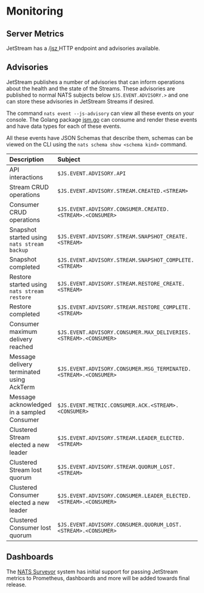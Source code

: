 # Monitoring

## Server Metrics

JetStream has a /[jsz ](../../configuration/monitoring.md#jetstream-information)HTTP endpoint and advisories available.

## Advisories

JetStream publishes a number of advisories that can inform operations about the health and the state of the Streams. These advisories are published to normal NATS subjects below `$JS.EVENT.ADVISORY.>` and one can store these advisories in JetStream Streams if desired.

The command `nats event --js-advisory` can view all these events on your console. The Golang package [jsm.go](https://github.com/nats-io/jsm.go) can consume and render these events and have data types for each of these events.

All these events have JSON Schemas that describe them, schemas can be viewed on the CLI using the `nats schema show <schema kind>` command.

| Description | Subject | Kind |
| :--- | :--- | :--- |
| API interactions | `$JS.EVENT.ADVISORY.API` | `io.nats.jetstream.advisory.v1.api_audit` |
| Stream CRUD operations | `$JS.EVENT.ADVISORY.STREAM.CREATED.<STREAM>` | `io.nats.jetstream.advisory.v1.stream_action` |
| Consumer CRUD operations | `$JS.EVENT.ADVISORY.CONSUMER.CREATED.<STREAM>.<CONSUMER>` | `io.nats.jetstream.advisory.v1.consumer_action` |
| Snapshot started using `nats stream backup` | `$JS.EVENT.ADVISORY.STREAM.SNAPSHOT_CREATE.<STREAM>` | `io.nats.jetstream.advisory.v1.snapshot_create` |
| Snapshot completed | `$JS.EVENT.ADVISORY.STREAM.SNAPSHOT_COMPLETE.<STREAM>` | `io.nats.jetstream.advisory.v1.snapshot_complete` |
| Restore started using `nats stream restore` | `$JS.EVENT.ADVISORY.STREAM.RESTORE_CREATE.<STREAM>` | `io.nats.jetstream.advisory.v1.restore_create` |
| Restore completed | `$JS.EVENT.ADVISORY.STREAM.RESTORE_COMPLETE.<STREAM>` | `io.nats.jetstream.advisory.v1.restore_complete` |
| Consumer maximum delivery reached | `$JS.EVENT.ADVISORY.CONSUMER.MAX_DELIVERIES.<STREAM>.<CONSUMER>` | `io.nats.jetstream.advisory.v1.max_deliver` |
| Message delivery terminated using AckTerm | `$JS.EVENT.ADVISORY.CONSUMER.MSG_TERMINATED.<STREAM>.<CONSUMER>` | `io.nats.jetstream.advisory.v1.terminated` |
| Message acknowledged in a sampled Consumer | `$JS.EVENT.METRIC.CONSUMER.ACK.<STREAM>.<CONSUMER>` | `io.nats.jetstream.metric.v1.consumer_ack` |
| Clustered Stream elected a new leader | `$JS.EVENT.ADVISORY.STREAM.LEADER_ELECTED.<STREAM>` | `io.nats.jetstream.advisory.v1.stream_leader_elected` |
| Clustered Stream lost quorum | `$JS.EVENT.ADVISORY.STREAM.QUORUM_LOST.<STREAM>` | `io.nats.jetstream.advisory.v1.stream_quorum_lost` |
| Clustered Consumer elected a new leader | `$JS.EVENT.ADVISORY.CONSUMER.LEADER_ELECTED.<STREAM>.<CONSUMER>` | `io.nats.jetstream.advisory.v1.consumer_leader_elected` |
| Clustered Consumer lost quorum | `$JS.EVENT.ADVISORY.CONSUMER.QUORUM_LOST.<STREAM>.<CONSUMER>` | `io.nats.jetstream.advisory.v1.consumer_quorum_lost` |

## Dashboards

The [NATS Surveyor](https://github.com/nats-io/nats-surveyor) system has initial support for passing JetStream metrics to Prometheus, dashboards and more will be added towards final release.

